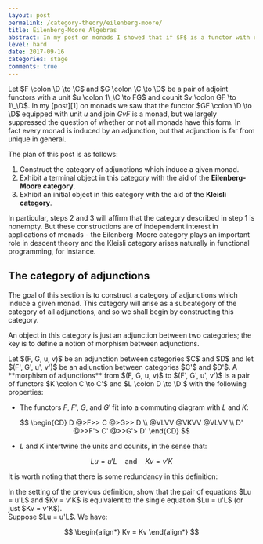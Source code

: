 ```yaml
---
layout: post
permalink: /category-theory/eilenberg-moore/
title: Eilenberg-Moore Algebras
abstract: In my post on monads I showed that if $F$ is a functor with right adjoint $G$ then $GF$ is a monad, and I asserted without proof that every monad arises in this way from at least one adjunction.  The answers to the question "Which adjunctions induce a given monad $M$?" form a category in a natural way, and in this post I will use the theory of Eilenberg-Moore algebras to construct some interesting objects in this category.
level: hard
date: 2017-09-16
categories: stage
comments: true
---
```


Let $F \colon \D \to \C$ and $G \colon \C \to \D$ be a pair of adjoint functors with a unit $u \colon 1\_\C \to FG$ and counit $v \colon GF \to 1\_\D$.
In my [post][1] on monads we saw that the functor $GF \colon \D \to \D$ equipped with unit $u$ and join $GvF$ is a monad, but we largely suppressed the question of whether or not all monads have this form.
In fact every monad is induced by an adjunction, but that adjunction is far from unique in general.

The plan of this post is as follows:

1. Construct the category of adjunctions which induce a given monad.
2. Exhibit a terminal object in this category with the aid of the **Eilenberg-Moore category**.
3. Exhibit an initial object in this category with the aid of the **Kleisli category**.

In particular, steps 2 and 3 will affirm that the category described in step 1 is nonempty.
But these constructions are of independent interest in applications of monads - the Eilenberg-Moore category plays an important role in descent theory and the Kleisli category arises naturally in functional programming, for instance.

## The category of adjunctions

The goal of this section is to construct a category of adjunctions which induce a given monad.
This category will arise as a subcategory of the category of all adjunctions, and so we shall begin by constructing this category.

An object in this category is just an adjunction between two categories; the key is to define a notion of morphism between adjunctions.

<div class="definition">
Let $(F, G, u, v)$ be an adjunction between categories $C$ and $D$ and let $(F', G', u', v')$ be an adjunction between categories $C'$ and $D'$.  A **morphism of adjunctions** from $(F, G, u, v)$ to $(F', G', u', v')$ is a pair of functors $K \colon C \to C'$ and $L \colon D \to \D'$ with the following properties:

- The functors $F$, $F'$, $G$, and $G'$ fit into a commuting diagram with $L$ and $K$:

$$
\begin{CD}
D @>F>> C @>G>> D \\
@VLVV @VKVV @VLVV \\
D' @>>F'> C' @>>G'> D'
\end{CD}
$$

- $L$ and $K$ intertwine the units and counits, in the sense that:

$$
Lu = u'L \quad \text{and} \quad Kv = v'K
$$

</div>

It is worth noting that there is some redundancy in this definition:

<div class="exercise">
In the setting of the previous definition, show that the pair of equations $Lu = u'L$ and $Kv = v'K$ is equivalent to the single equation $Lu = u'L$ (or just $Kv = v'K$).
</div>
<div class="proof">
Suppose $Lu = u'L$.  We have:

$$
\begin{align*}
Kv = Kv
\end{align*}
$$

</div>
